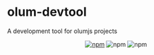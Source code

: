 # olum-devtool

A development tool for olumjs projects

<p align="center">
 <a href="https://www.npmjs.com/package/olum-devtool" target="_blank"><img src="https://img.shields.io/npm/v/olum-devtool" alt="npm"></a>
 <img src="https://img.shields.io/npm/dm/olum-devtool" alt="npm">
 <img src="https://img.shields.io/npm/l/olum-devtool" alt="npm">
</p>
